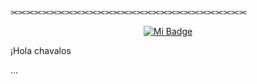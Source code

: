 ⫘⫘⫘⫘⫘⫘⫘⫘⫘⫘⫘⫘⫘⫘⫘⫘⫘⫘⫘⫘⫘⫘⫘⫘⫘⫘⫘⫘⫘⫘

<p align="center">
<a href="https://mi-sitio.com"><img src="https://i.pinimg.com/236x/3d/83/77/3d8377d30835352fd6a1ddd4f04dd1d6.jpg" alt="Mi Badge"></a>
</p>


¡Hola chavalos

...
